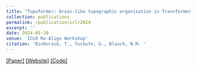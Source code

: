 ```yaml
---
title: "Topoformer: brain-like topographic organization in Transformer language models through spatial querying and reweighting"
collection: publications
permalink: /publication/iclr2024
excerpt: ''
date: 2024-05-10
venue: 'ICLR Re-Align Workshop'
citation: 'BinHuraib, T., Tuckute, G., Blauch, N.M. '
---
```


[[Paper]](https://openreview.net/pdf?id=3pLMzgoZSA)
[[Website]](https://tahabinhuraib.github.io/topoformer.github.io/)
[[Code]](https://github.com/TahaBinhuraib/topoformer)
